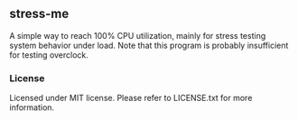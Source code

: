 ## stress-me

A simple way to reach 100% CPU utilization, mainly for stress testing system
behavior under load.
Note that this program is probably insufficient for testing overclock.

### License
Licensed under MIT license.
Please refer to LICENSE.txt for more information.
